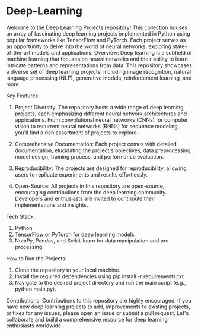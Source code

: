 # Deep-Learning
Welcome to the Deep Learning Projects repository! This collection houses an array of fascinating deep learning projects implemented in Python using popular frameworks like TensorFlow and PyTorch. Each project serves as an opportunity to delve into the world of neural networks, exploring state-of-the-art models and applications.
Overview:
Deep learning is a subfield of machine learning that focuses on neural networks and their ability to learn intricate patterns and representations from data. This repository showcases a diverse set of deep learning projects, including image recognition, natural language processing (NLP), generative models, reinforcement learning, and more.

Key Features:

1. Project Diversity: The repository hosts a wide range of deep learning projects, each emphasizing different neural network architectures and applications. From convolutional neural networks (CNNs) for computer vision to recurrent neural networks (RNNs) for sequence modeling, you'll find a rich assortment of projects to explore.

2. Comprehensive Documentation: Each project comes with detailed documentation, elucidating the project's objectives, data preprocessing, model design, training process, and performance evaluation.

3. Reproducibility: The projects are designed for reproducibility, allowing users to replicate experiments and results effortlessly.

4. Open-Source: All projects in this repository are open-source, encouraging contributions from the deep learning community. Developers and enthusiasts are invited to contribute their implementations and insights.

Tech Stack:

1. Python
2. TensorFlow or PyTorch for deep learning models
3. NumPy, Pandas, and Scikit-learn for data manipulation and pre-processing

How to Run the Projects:

1. Clone the repository to your local machine.
2. Install the required dependencies using pip install -r requirements.txt.
3. Navigate to the desired project directory and run the main script (e.g., python main.py).


Contributions:
Contributions to this repository are highly encouraged. If you have new deep learning projects to add, improvements to existing projects, or fixes for any issues, please open an issue or submit a pull request. Let's collaborate and build a comprehensive resource for deep learning enthusiasts worldwide.

